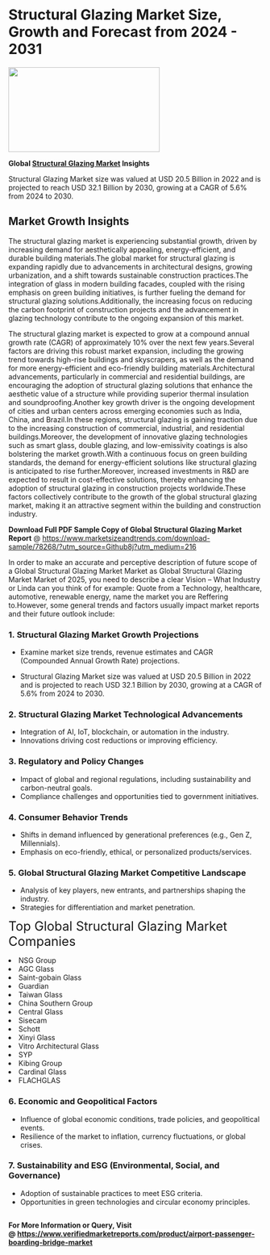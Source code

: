 <H1>Structural Glazing Market Size, Growth and Forecast from 2024 - 2031</H1><img class="aligncenter size-medium wp-image-584254" src="https://thirdeyenews.in/wp-content/uploads/2024/09/Global-Market-Research-300x168.jpeg" alt="" width="300" height="168" /><p><strong>Global&nbsp;<a href="https://www.marketsizeandtrends.com/download-sample/78268/?utm_source=Github8j?utm_medium=216">Structural Glazing Market</a> Insights</strong></p><p>Structural Glazing Market size was valued at USD 20.5 Billion in 2022 and is projected to reach USD 32.1 Billion by 2030, growing at a CAGR of 5.6% from 2024 to 2030.</p><p><h2>Market Growth Insights</h2> <p>The structural glazing market is experiencing substantial growth, driven by increasing demand for aesthetically appealing, energy-efficient, and durable building materials.The global market for structural glazing is expanding rapidly due to advancements in architectural designs, growing urbanization, and a shift towards sustainable construction practices.The integration of glass in modern building facades, coupled with the rising emphasis on green building initiatives, is further fueling the demand for structural glazing solutions.Additionally, the increasing focus on reducing the carbon footprint of construction projects and the advancement in glazing technology contribute to the ongoing expansion of this market.</p> <p>The structural glazing market is expected to grow at a compound annual growth rate (CAGR) of approximately 10% over the next few years.Several factors are driving this robust market expansion, including the growing trend towards high-rise buildings and skyscrapers, as well as the demand for more energy-efficient and eco-friendly building materials.Architectural advancements, particularly in commercial and residential buildings, are encouraging the adoption of structural glazing solutions that enhance the aesthetic value of a structure while providing superior thermal insulation and soundproofing.Another key growth driver is the ongoing development of cities and urban centers across emerging economies such as India, China, and Brazil.In these regions, structural glazing is gaining traction due to the increasing construction of commercial, industrial, and residential buildings.Moreover, the development of innovative glazing technologies such as smart glass, double glazing, and low-emissivity coatings is also bolstering the market growth.With a continuous focus on green building standards, the demand for energy-efficient solutions like structural glazing is anticipated to rise further.Moreover, increased investments in R&D are expected to result in cost-effective solutions, thereby enhancing the adoption of structural glazing in construction projects worldwide.These factors collectively contribute to the growth of the global structural glazing market, making it an attractive segment within the building and construction industry.<p><span class=""><strong>Download Full PDF Sample Copy of Global Structural Glazing Market Report</strong> @ <a href="https://www.marketsizeandtrends.com/download-sample/78268/?utm_source=Github8j?utm_medium=216" target="_blank">https://www.marketsizeandtrends.com/download-sample/78268/?utm_source=Github8j?utm_medium=216</a></span></p><p>In order to make an accurate and perceptive description of future scope of a Global&nbsp;Structural Glazing Market Market as Global&nbsp;Structural Glazing Market Market of 2025, you need to describe a clear Vision &ndash; What Industry or Linda can you think of for example: Quote from a Technology, healthcare, automotive, renewable energy, name the market you are Reffering to.However, some general trends and factors usually impact market reports and their future outlook include:</p><h3>1.&nbsp;<strong>Structural Glazing Market Growth Projections</strong></h3><ul><li>Examine market size trends, revenue estimates and CAGR (Compounded Annual Growth Rate) projections.</li><li><p>Structural Glazing Market size was valued at USD 20.5 Billion in 2022 and is projected to reach USD 32.1 Billion by 2030, growing at a CAGR of 5.6% from 2024 to 2030.</p></li></ul><h3>2.&nbsp;<strong>Structural Glazing Market Technological Advancements</strong></h3><ul><li>Integration of AI, IoT, blockchain, or automation in the industry.</li><li>Innovations driving cost reductions or improving efficiency.</li></ul><h3>3.&nbsp;<strong>Regulatory and Policy Changes</strong></h3><ul><li>Impact of global and regional regulations, including sustainability and carbon-neutral goals.</li><li>Compliance challenges and opportunities tied to government initiatives.</li></ul><h3>4.&nbsp;<strong>Consumer Behavior Trends</strong></h3><ul><li>Shifts in demand influenced by generational preferences (e.g., Gen Z, Millennials).</li><li>Emphasis on eco-friendly, ethical, or personalized products/services.</li></ul><h3>5.&nbsp;<strong>Global Structural Glazing Market Competitive Landscape</strong></h3><ul><li>Analysis of key players, new entrants, and partnerships shaping the industry.</li><li>Strategies for differentiation and market penetration.</li></ul><p data-pm-slice="1 1 []"><span style="color: inherit; font-family: inherit; font-size: 25px;">Top Global Structural Glazing Market Companies</span></p><div class="" data-test-id=""><p><li>NSG Group</li><li> AGC Glass</li><li> Saint-gobain Glass</li><li> Guardian</li><li> Taiwan Glass</li><li> China Southern Group</li><li> Central Glass</li><li> Sisecam</li><li> Schott</li><li> Xinyi Glass</li><li> Vitro Architectural Glass</li><li> SYP</li><li> Kibing Group</li><li> Cardinal Glass</li><li> FLACHGLAS</li></p></div><h3>6.&nbsp;<strong>Economic and Geopolitical Factors</strong></h3><ul><li>Influence of global economic conditions, trade policies, and geopolitical events.</li><li>Resilience of the market to inflation, currency fluctuations, or global crises.</li></ul><h3>7.&nbsp;<strong>Sustainability and ESG (Environmental, Social, and Governance)</strong></h3><ul><li>Adoption of sustainable practices to meet ESG criteria.</li><li>Opportunities in green technologies and circular economy principles.</li></ul><h2><strong style="font-size: 14px;">For More Information or Query, Visit @&nbsp;</strong><a style="background-color: #ffffff; font-size: 14px;" href="https://www.marketsizeandtrends.com/report/structural-glazing-market/" target="_blank">https://www.verifiedmarketreports.com/product/airport-passenger-boarding-bridge-market</a></h2>